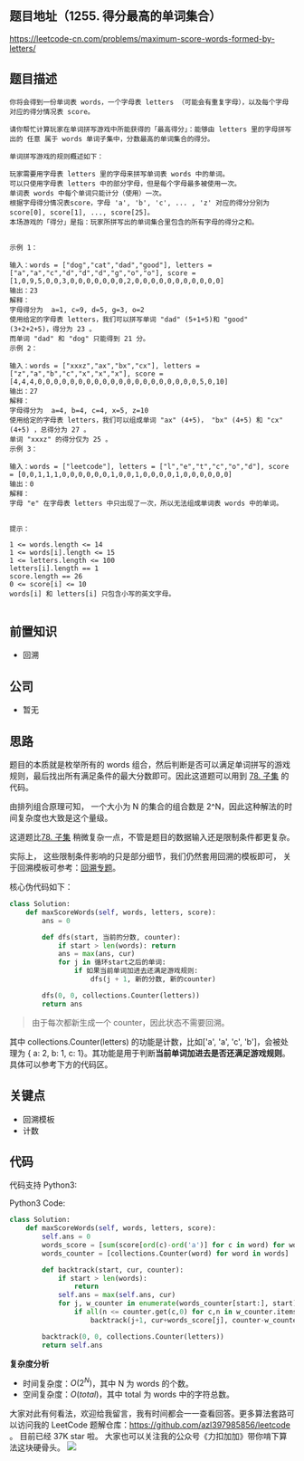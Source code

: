 ## 题目地址（1255. 得分最高的单词集合）

https://leetcode-cn.com/problems/maximum-score-words-formed-by-letters/

## 题目描述

```
你将会得到一份单词表 words，一个字母表 letters （可能会有重复字母），以及每个字母对应的得分情况表 score。

请你帮忙计算玩家在单词拼写游戏中所能获得的「最高得分」：能够由 letters 里的字母拼写出的 任意 属于 words 单词子集中，分数最高的单词集合的得分。

单词拼写游戏的规则概述如下：

玩家需要用字母表 letters 里的字母来拼写单词表 words 中的单词。
可以只使用字母表 letters 中的部分字母，但是每个字母最多被使用一次。
单词表 words 中每个单词只能计分（使用）一次。
根据字母得分情况表score，字母 'a', 'b', 'c', ... , 'z' 对应的得分分别为 score[0], score[1], ..., score[25]。
本场游戏的「得分」是指：玩家所拼写出的单词集合里包含的所有字母的得分之和。
 

示例 1：

输入：words = ["dog","cat","dad","good"], letters = ["a","a","c","d","d","d","g","o","o"], score = [1,0,9,5,0,0,3,0,0,0,0,0,0,0,2,0,0,0,0,0,0,0,0,0,0,0]
输出：23
解释：
字母得分为  a=1, c=9, d=5, g=3, o=2
使用给定的字母表 letters，我们可以拼写单词 "dad" (5+1+5)和 "good" (3+2+2+5)，得分为 23 。
而单词 "dad" 和 "dog" 只能得到 21 分。
示例 2：

输入：words = ["xxxz","ax","bx","cx"], letters = ["z","a","b","c","x","x","x"], score = [4,4,4,0,0,0,0,0,0,0,0,0,0,0,0,0,0,0,0,0,0,0,0,5,0,10]
输出：27
解释：
字母得分为  a=4, b=4, c=4, x=5, z=10
使用给定的字母表 letters，我们可以组成单词 "ax" (4+5)， "bx" (4+5) 和 "cx" (4+5) ，总得分为 27 。
单词 "xxxz" 的得分仅为 25 。
示例 3：

输入：words = ["leetcode"], letters = ["l","e","t","c","o","d"], score = [0,0,1,1,1,0,0,0,0,0,0,1,0,0,1,0,0,0,0,1,0,0,0,0,0,0]
输出：0
解释：
字母 "e" 在字母表 letters 中只出现了一次，所以无法组成单词表 words 中的单词。
 

提示：

1 <= words.length <= 14
1 <= words[i].length <= 15
1 <= letters.length <= 100
letters[i].length == 1
score.length == 26
0 <= score[i] <= 10
words[i] 和 letters[i] 只包含小写的英文字母。


```

## 前置知识

- 回溯

## 公司

- 暂无

## 思路

题目的本质就是枚举所有的 words 组合，然后判断是否可以满足单词拼写的游戏规则，最后找出所有满足条件的最大分数即可。因此这道题可以用到 [78. 子集](../problems/78.subsets.md) 的代码。

由排列组合原理可知， 一个大小为 N 的集合的组合数是 2^N，因此这种解法的时间复杂度也大致是这个量级。

这道题比[78. 子集](../problems/78.subsets.md) 稍微复杂一点，不管是题目的数据输入还是限制条件都更复杂。

实际上， 这些限制条件影响的只是部分细节，我们仍然套用回溯的模板即可， 关于回溯模板可参考：[回溯专题](../thinkings/backtrack.md)。

核心伪代码如下：

```py
class Solution:
    def maxScoreWords(self, words, letters, score):
        ans = 0

        def dfs(start, 当前的分数, counter):
            if start > len(words): return
            ans = max(ans, cur)
            for j in 循环start之后的单词:
                if 如果当前单词加进去还满足游戏规则:
                    dfs(j + 1, 新的分数, 新的counter)

        dfs(0, 0, collections.Counter(letters))
        return ans
```

> 由于每次都新生成一个 counter，因此状态不需要回溯。

其中 collections.Counter(letters) 的功能是计数，比如['a', 'a', 'c', 'b']，会被处理为 { a: 2, b: 1, c: 1}。其功能是用于判断**当前单词加进去是否还满足游戏规则**。具体可以参考下方的代码区。

## 关键点

- 回溯模板
- 计数

## 代码

代码支持 Python3:

Python3 Code:

```python
class Solution:
    def maxScoreWords(self, words, letters, score):
        self.ans = 0
        words_score = [sum(score[ord(c)-ord('a')] for c in word) for word in words]
        words_counter = [collections.Counter(word) for word in words]

        def backtrack(start, cur, counter):
            if start > len(words):
                return
            self.ans = max(self.ans, cur)
            for j, w_counter in enumerate(words_counter[start:], start):
                if all(n <= counter.get(c,0) for c,n in w_counter.items()):
                    backtrack(j+1, cur+words_score[j], counter-w_counter)

        backtrack(0, 0, collections.Counter(letters))
        return self.ans
```

**复杂度分析**

- 时间复杂度：$O(2^N)$，其中 N 为 words 的个数。
- 空间复杂度：$O(total)$，其中 total 为 words 中的字符总数。

大家对此有何看法，欢迎给我留言，我有时间都会一一查看回答。更多算法套路可以访问我的 LeetCode 题解仓库：https://github.com/azl397985856/leetcode 。 目前已经 37K star 啦。
大家也可以关注我的公众号《力扣加加》带你啃下算法这块硬骨头。
![](https://tva1.sinaimg.cn/large/007S8ZIlly1gfcuzagjalj30p00dwabs.jpg)
